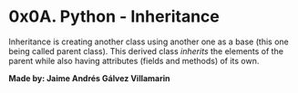 # 0x0A. Python - Inheritance

Inheritance is creating another class using another one as a base (this one being called parent class). This derived class *inherits* the elements of the parent while also having attributes (fields and methods) of its own.

**Made by: Jaime Andrés Gálvez Villamarin**
